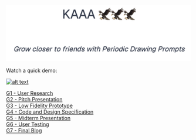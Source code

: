 <a href="https://kaaa-plum.vercel.app"><img src="./images/logo.png"/>
</a>

Watch a quick demo:

[![alt text](https://img.youtube.com/vi/ZglEUdvyu3U/0.jpg)](https://www.youtube.com/watch?v=ZglEUdvyu3U)

[G1 - User Research](./G1.md)\
[G2 - Pitch Presentation](https://docs.google.com/presentation/d/1r8Y46khKjAFP8ZgOVZN3TSIaghxb2zyXZygGF7Y0qCE/edit?usp=sharing)\
[G3 - Low Fidelity Prototype](./G3.md)\
[G4 - Code and Design Specification](./G4.md)\
[G5 - Midterm Presentation](https://docs.google.com/presentation/d/1oEzm3hIZ9OxxjXSdxX6G27oXhDl-FH2JL5jt7pDneFY/edit?usp=sharing)\
[G6 - User Testing](./G6.md)\
[G7 - Final Blog](./G7.md)
